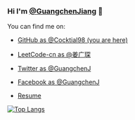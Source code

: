 ### Hi I'm [@GuangchenJiang](https://github.com/Cocktail98) 👋

You can find me on:

* [GitHub as @Cocktial98 (you are here)](https://github.com/Cocktail98)
* [LeetCode-cn as @姜广琛 ](https://leetcode-cn.com/u/jiang-guang-chen/)
* [Twitter as @GuangchenJ](https://twitter.com/GuangchenJ)
* [Facebook as @GuangchenJ](https://www.facebook.com/GuangchenJ)


* [Resume](https://lc-resume.oss-cn-hangzhou.aliyuncs.com/1632538169-iNCzkM-JiangG_CV.pdf)

[![Top Langs](https://github-readme-stats.vercel.app/api/top-langs/?username=Cocktail98&layout=compact)](https://github.com/Cocktail98)


<!--
**Cocktail98/Cocktail98** is a ✨ _special_ ✨ repository because its `README.md` (this file) appears on your GitHub profile.
Here are some ideas to get you started:
- 🔭 I’m currently working on ...
- 🌱 I’m currently learning ...
- 👯 I’m looking to collaborate on ...
- 🤔 I’m looking for help with ...
- 💬 Ask me about ...
- 📫 How to reach me: ...
- 😄 Pronouns: ...
- ⚡ Fun fact: ...
![info](https://github-readme-stats.vercel.app/api?username=Cocktail98&show_icons=true&count_private=true&hide=prs&theme=vue)
-->